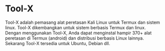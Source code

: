 # Tool-X
Tool-X adalah pemasang alat peretasan Kali Linux untuk Termux dan sistem linux. Tool-X dikembangkan untuk sistem berbasis Termux dan linux. Dengan menggunakan Tool-X, Anda dapat menginstal hampir 370+ alat peretasan di Termux (android) dan distribusi berbasis Linux lainnya. Sekarang Tool-X tersedia untuk Ubuntu, Debian dll.
